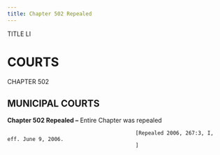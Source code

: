 ```yaml
---
title: Chapter 502 Repealed
---
```


TITLE LI
                                             
COURTS
=========

CHAPTER 502
                                             
MUNICIPAL COURTS
----------------

**Chapter 502 Repealed –** Entire Chapter was repealed


                                             [Repealed 2006, 267:3, I, eff. June 9, 2006.
                                             ]
